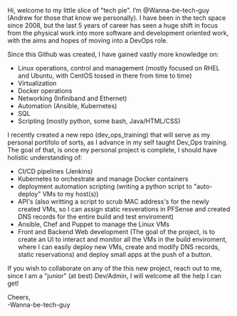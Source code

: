 Hi, welcome to my little slice of "tech pie". I’m @Wanna-be-tech-guy (Andrew for those that know we personally). I have been in the tech space since 2008, but the last 5 years of career has seen a huge shift in focus from the physical work into more software and development oriented work, with the aims and hopes of moving into a DevOps role. 

Since this Github was created, I have gained vastly more knowledge on:
- Linux operations, control and management (mostly focused on RHEL and Ubuntu, with CentOS tossed in there from time to time)
- Virtualization
- Docker operations
- Networking (Infiniband and Ethernet)
- Automation (Ansible, Kubernetes)
- SQL
- Scripting (mostly python, some bash, Java/HTML/CSS)


I recently created a new repo (dev_ops_training) that will serve as my personal portifolo of sorts, as I advance in my self taught Dev_Ops training. The goal of that, is once my personal project is complete, I should have holistic understanding of:
- CI/CD pipelines (Jenkins)
- Kubernetes to orchestrate and manage Docker containers
- deployment automation scripting (writing a python script to "auto-deploy" VMs to my host(s))
- API's (also writting a script to scrub MAC address's for the newly created VMs, so I can assign static resverations in PFSense and created DNS records for the entire build and test enviroment)
- Ansible, Chef and Puppet to manage the Linux VMs
- Front and Backend Web development (The goal of the project, is to create an UI to interact and monitor all the VMs in the build enviroment, where I can easily deploy new VMs, create and modify DNS records, static reservations) and deploy small apps at the push of a button.

If you wish to collaborate on any of the this new project, reach out to me, since I am a "junior" (at best) Dev/Admin, I will welcome all the help I can get!

Cheers,  
-Wanna-be-tech-guy

<!---
Wanna-be-tech-guy/Wanna-be-tech-guy is a ✨ special ✨ repository because its `README.md` (this file) appears on your GitHub profile.
You can click the Preview link to take a look at your changes.
--->
